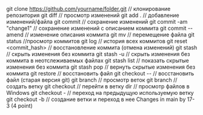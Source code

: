 git clone https://github.com/yourname/folder.git // клонирование репозитория
git diff // просмотр изменений
git add . // добавление изменений/файла
git commit // сохранение изменений
git commit -am "change1" // сохранение изменений c описанием коммита
git commit --amend // изменение описания коммита
git mv <source> <destination> // перемещение файла
git status //просмотр коммитов
git log // история всех коммитов
git reset <commit_hash> // восстановление коммита (отмена изменений)
git stash // скрыть изменения без коммита
git stash -u // скрыть изменения без коммита в неотслеживаемых файлах
git stash list // показать скрытые изменения без коммита
git stash pop // вернуть скрытые изменения без коммита
git restore <file> // восстановить файл
git checkout -- <file> // восстановить файл (старая версия git)
git branch // просмотр веток
git branch <name> // создать ветку
git checkout <name> // перейти в ветку
dir // просмотр файлов в Windows
git checkout - // переход на предыдущую используемую ветку
git checkout -b // создание ветки и переход в нее
Changes in main by 17-3 (4 point)
